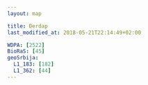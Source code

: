 ```yaml
---
layout: map

title: Đerdap
last_modified_at: 2018-05-21T22:14:49+02:00

WDPA: [2522]
BioRaS: [45]
geoSrbija:
  L1_183: [182]
  L1_362: [44]
---
```

